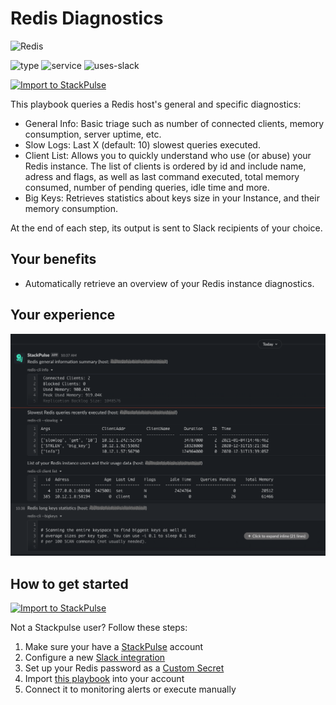 # Redis Diagnostics

<img src="../../images/redis.svg" width="100" alt="Redis">

![type](https://img.shields.io/badge/type-triage-green)
![service](https://img.shields.io/static/v1?label=service&message=Redis&style=flat&logo=Redis&color=A41E11)
![uses-slack](https://img.shields.io/static/v1?label=uses&message=Slack&style=flat&logo=slack&color=4A154B)

[![Import to StackPulse](../../images/open_in_stackpulse.svg)](https://app.stackpulse.io/playbook/create#https://github.com/stackpulse/playbooks/blob/master/redis/diagnostics/playbook.yaml)

This playbook queries a Redis host's general and specific diagnostics:

* General Info: Basic triage such as number of connected clients, memory consumption, server uptime, etc.
* Slow Logs: Last X (default: 10) slowest queries executed.
* Client List: Allows you to quickly understand who use (or abuse) your Redis instance. The list of clients is ordered by id and include name, adress and flags, as well as last command executed, total memory consumed, number of pending queries, idle time and more.
* Big Keys: Retrieves statistics about keys size in your Instance, and their memory consumption.

At the end of each step, its output is sent to Slack recipients of your choice.

## Your benefits

* Automatically retrieve an overview of your Redis instance diagnostics.

## Your experience

![redis diagnostics message](../../images/redis-diagnostics.png)

## How to get started

[![Import to StackPulse](../../images/open_in_stackpulse.svg)](https://app.stackpulse.io/playbook/create#https://github.com/stackpulse/playbooks/blob/master/redis/diagnostics/playbook.yaml)

Not a Stackpulse user? Follow these steps:

1. Make sure your have a [StackPulse](https://stackpulse.com/get-started) account
2. Configure a  new [Slack integration](https://docs.stackpulse.io/getting_started/#step-3-configure-a-new-slack-integration)
3. Set up your Redis password as a [Custom Secret](https://docs.stackpulse.io/integrations/#custom-integrations-secrets)
4. Import [this playbook](https://app.stackpulse.io/playbooks) into your account
5. Connect it to monitoring alerts or execute manually

